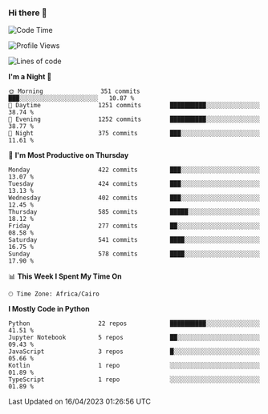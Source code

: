 ### Hi there 👋

<!--
**AMR-KELEG/AMR-KELEG** is a ✨ _special_ ✨ repository because its `README.md` (this file) appears on your GitHub profile.

Here are some ideas to get you started:

- 🔭 I’m currently working on ...
- 🌱 I’m currently learning ...
- 👯 I’m looking to collaborate on ...
- 🤔 I’m looking for help with ...
- 💬 Ask me about ...
- 📫 How to reach me: ...
- 😄 Pronouns: ...
- ⚡ Fun fact: ...
-->

<!--START_SECTION:waka-->
![Code Time](http://img.shields.io/badge/Code%20Time-0%20secs-blue)

![Profile Views](http://img.shields.io/badge/Profile%20Views-0-blue)

![Lines of code](https://img.shields.io/badge/From%20Hello%20World%20I%27ve%20Written-20.6%20million%20lines%20of%20code-blue)

**I'm a Night 🦉** 

```text
🌞 Morning                351 commits         ███░░░░░░░░░░░░░░░░░░░░░░   10.87 % 
🌆 Daytime                1251 commits        ██████████░░░░░░░░░░░░░░░   38.74 % 
🌃 Evening                1252 commits        ██████████░░░░░░░░░░░░░░░   38.77 % 
🌙 Night                  375 commits         ███░░░░░░░░░░░░░░░░░░░░░░   11.61 % 
```
📅 **I'm Most Productive on Thursday** 

```text
Monday                   422 commits         ███░░░░░░░░░░░░░░░░░░░░░░   13.07 % 
Tuesday                  424 commits         ███░░░░░░░░░░░░░░░░░░░░░░   13.13 % 
Wednesday                402 commits         ███░░░░░░░░░░░░░░░░░░░░░░   12.45 % 
Thursday                 585 commits         █████░░░░░░░░░░░░░░░░░░░░   18.12 % 
Friday                   277 commits         ██░░░░░░░░░░░░░░░░░░░░░░░   08.58 % 
Saturday                 541 commits         ████░░░░░░░░░░░░░░░░░░░░░   16.75 % 
Sunday                   578 commits         ████░░░░░░░░░░░░░░░░░░░░░   17.90 % 
```


📊 **This Week I Spent My Time On** 

```text
🕑︎ Time Zone: Africa/Cairo
```

**I Mostly Code in Python** 

```text
Python                   22 repos            ██████████░░░░░░░░░░░░░░░   41.51 % 
Jupyter Notebook         5 repos             ██░░░░░░░░░░░░░░░░░░░░░░░   09.43 % 
JavaScript               3 repos             █░░░░░░░░░░░░░░░░░░░░░░░░   05.66 % 
Kotlin                   1 repo              ░░░░░░░░░░░░░░░░░░░░░░░░░   01.89 % 
TypeScript               1 repo              ░░░░░░░░░░░░░░░░░░░░░░░░░   01.89 % 
```




 Last Updated on 16/04/2023 01:26:56 UTC
<!--END_SECTION:waka-->
